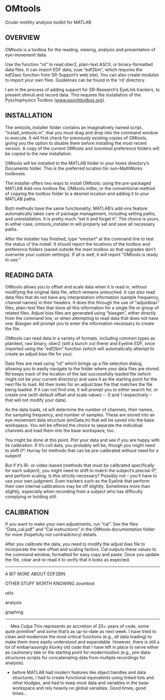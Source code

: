 # OMtools
Ocular motility analysis toolkit for MATLAB

## OVERVIEW
OMtools is a toolbox for the reading, viewing, analysis and presentation of eye-movement data. 

Use the function “rd” to read ober2, plain-text ASCII, or binary-formatted data files. It can import EDF data, (use “edf2bin”, which requires the edf2asc function from SR-Support’s web site). You can also create modules to import your own files. Guidelines can be found in the ‘rd’ directory.

I am in the process of adding support for SR-Research’s EyeLink trackers, to present stimuli and record data. This requires the installation of the Pyschophysics Toolbox (www.psychtoolbox.org).


## INSTALLATION
The omtools_installer folder contains an imaginatively named script, “install_omtools.m”, that you must drag and drop into the command window to execute. It will first check for previously existing copies of OMtools, giving you the option to disable them before installing the most recent version. A copy of the current OMtools and zoomtool preference folders will be copied to the new installation.

OMtools will be installed to the MATLAB folder in your home directory’s Documents folder. This is the preferred location for non-MathWorks toolboxes.

The installer offers two ways to install OMtools: using the pre-packaged MATLAB Add-ons toolbox file, OMtools.mltbx, or the conventional method of copying the toolbox folder to a desired location and adding it to your MATLAB paths.

Both methods have the same functionality; MATLAB’s add-ons feature automatically takes care of package management, including setting paths, and uninstallation. It is pretty much “set it and forget it”. The choice is yours. In either case, omtools_installer.m will properly set and save all necessary paths.

After the installer has finished, type “omstart” at the command line to test the status of the install. It should report the locations of the toolbox and preference folders (saved outside the main toolbox so that upgrades don’t overwrite your custom settings). If all is well, it will report “OMtools is ready to use.”


## READING DATA
OMtools allows you to offset and scale data when it is read in, without modifying the original data file, which remains untouched. It can also read data files that do not have any interpretation information (sample frequency, channel names) in their headers. It does this through the use of “adjustbias” files, plain-text files that store all this information for a single file or group of related files. Adjust bias files are generated using “biasgen”, either directly from the command line, or when attempting to read data that does not have one. Biasgen will prompt you to enter the information necessary to create the file.

OMtools can read data in a variety of formats, including common types as plaintext, raw binary, ober2 (still a bunch out there) and Eyelink EDF, once imported using the “edf2bin” function (which will automatically attempt to create an adjust bias file for you).

Data files are read using “rd” which brings up a file selection dialog, allowing you to easily navigate to the folder where your data files are stored. Rd keeps track of the location of the last successfully loaded file (which might not be your current directory) and uses it as the starting point for the next file to load. Rd then looks for an adjust bias file that matches the file being loaded. If it can not find one, it will prompt you to either search for, or create one (with default offset and scale values -- 0 and 1 respectively – that will not modify your data).

As the data loads, rd will determine the number of channels, their names, the sampling frequency, and number of samples. These are stored into an eye-movement data structure (emData.m) that will be saved into the base workspace. You will be offered the choice to separate the individual channels and load them into the base workspace, too.

You might be done at this point. Plot your data and see if you are happy with its calibration. If it’s coil data, you probably will be, though you might need to shift 0°. Hurray for methods that can be pre-calibrated without need for a subject!

But if it’s IR- or video-based (methods that must be calibrated specifically for each subject), you might need to shift to match the subject’s precise 0°, and perform scaling. Is this strictly necessary? Possibly not – you’ll have to use your own judgment. Even trackers such as the Eyelink that perform their own internal calibrations may be off slightly. Sometimes more than slightly, especially when recording from a subject who has difficulty complying or holding still.


## CALIBRATION
If you want to make your own adjustments, run “cal”. See the files “Data_cal.pdf” and “Cal instructions” in the OMtools documentation folder for more (hopefully not contradictory) details.

After you calibrate the data, you need to modify the adjust bias file to incorporate the new offset and scaling factors. Cal outputs these values to the command window, formatted for easy copy and paste. Once you update the file, clear and re-read it to verify that it looks as expected.

---
A BIT MORE ABOUT EDF2BIN



OTHER STUFF WORTH KNOWING
zoomtool

utils

analysis 

graphing

---


 
Mea Culpa
This represents an accretion of 20+ years of code, some quite primitive* and some that’s as up-to-date as next week. I have tried to clean and modernize the most critical functions (e.g., all data loading) to make them more easily understood and expandable. However, there is still a lot of embarrassingly klunky old code that I have left in place to serve either as cautionary tale or the starting point for modernization (e.g., pre-data-structures scripts for concatenating data from multiple recordings for analysis).


* before MATLAB had modern features like object handles and data structures, I had to create functional equivalents using linked lists and other kludges, and had to keep most data and variables in the base workspace and rely heavily on global variables. Good times, good times…

